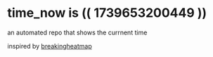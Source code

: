 # time_now is (( 1739653200449 ))

an automated repo that shows the currnent time

inspired by [breakingheatmap](https://github.com/breakingheatmap/breakingheatmap)